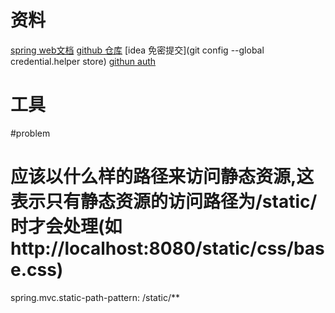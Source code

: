 # 资料
[spring web文档](https://spring.io/guides/gs/serving-web-content/)
[github 仓库](https://github.com/zxd1874/community)
[idea 免密提交](git config --global credential.helper store)
[githun auth](https://docs.github.com/en/developers/apps/building-oauth-apps)
# 工具
#problem
# 应该以什么样的路径来访问静态资源,这表示只有静态资源的访问路径为/static/ 时才会处理(如http://localhost:8080/static/css/base.css)
spring.mvc.static-path-pattern: /static/**

